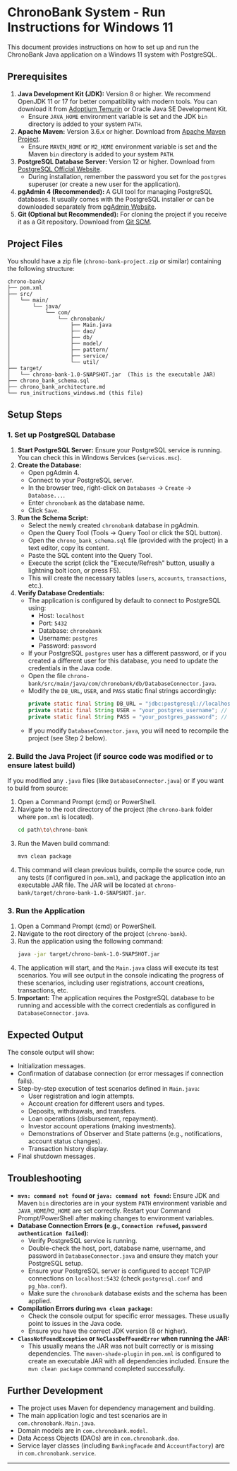 # ChronoBank System - Run Instructions for Windows 11

This document provides instructions on how to set up and run the ChronoBank Java application on a Windows 11 system with PostgreSQL.

## Prerequisites

1.  **Java Development Kit (JDK):** Version 8 or higher. We recommend OpenJDK 11 or 17 for better compatibility with modern tools. You can download it from [Adoptium Temurin](https://adoptium.net/) or Oracle Java SE Development Kit.
    *   Ensure `JAVA_HOME` environment variable is set and the JDK `bin` directory is added to your system `PATH`.
2.  **Apache Maven:** Version 3.6.x or higher. Download from [Apache Maven Project](https://maven.apache.org/download.cgi).
    *   Ensure `MAVEN_HOME` or `M2_HOME` environment variable is set and the Maven `bin` directory is added to your system `PATH`.
3.  **PostgreSQL Database Server:** Version 12 or higher. Download from [PostgreSQL Official Website](https://www.postgresql.org/download/).
    *   During installation, remember the password you set for the `postgres` superuser (or create a new user for the application).
4.  **pgAdmin 4 (Recommended):** A GUI tool for managing PostgreSQL databases. It usually comes with the PostgreSQL installer or can be downloaded separately from [pgAdmin Website](https://www.pgadmin.org/download/).
5.  **Git (Optional but Recommended):** For cloning the project if you receive it as a Git repository. Download from [Git SCM](https://git-scm.com/download/win).

## Project Files

You should have a zip file (`chrono-bank-project.zip` or similar) containing the following structure:

```
chrono-bank/
├── pom.xml
├── src/
│   └── main/
│       └── java/
│           └── com/
│               └── chronobank/
│                   ├── Main.java
│                   ├── dao/
│                   ├── db/
│                   ├── model/
│                   ├── pattern/
│                   ├── service/
│                   └── util/
├── target/
│   └── chrono-bank-1.0-SNAPSHOT.jar  (This is the executable JAR)
├── chrono_bank_schema.sql
├── chrono_bank_architecture.md
└── run_instructions_windows.md (this file)
```

## Setup Steps

### 1. Set up PostgreSQL Database

1.  **Start PostgreSQL Server:** Ensure your PostgreSQL service is running. You can check this in Windows Services (`services.msc`).
2.  **Create the Database:**
    *   Open pgAdmin 4.
    *   Connect to your PostgreSQL server.
    *   In the browser tree, right-click on `Databases` -> `Create` -> `Database...`.
    *   Enter `chronobank` as the database name.
    *   Click `Save`.
3.  **Run the Schema Script:**
    *   Select the newly created `chronobank` database in pgAdmin.
    *   Open the Query Tool (Tools -> Query Tool or click the SQL button).
    *   Open the `chrono_bank_schema.sql` file (provided with the project) in a text editor, copy its content.
    *   Paste the SQL content into the Query Tool.
    *   Execute the script (click the "Execute/Refresh" button, usually a lightning bolt icon, or press F5).
    *   This will create the necessary tables (`users`, `accounts`, `transactions`, etc.).
4.  **Verify Database Credentials:**
    *   The application is configured by default to connect to PostgreSQL using:
        *   Host: `localhost`
        *   Port: `5432`
        *   Database: `chronobank`
        *   Username: `postgres`
        *   Password: `password`
    *   If your PostgreSQL `postgres` user has a different password, or if you created a different user for this database, you need to update the credentials in the Java code.
    *   Open the file `chrono-bank/src/main/java/com/chronobank/db/DatabaseConnector.java`.
    *   Modify the `DB_URL`, `USER`, and `PASS` static final strings accordingly:
        ```java
        private static final String DB_URL = "jdbc:postgresql://localhost:5432/chronobank";
        private static final String USER = "your_postgres_username"; // e.g., postgres
        private static final String PASS = "your_postgres_password"; // The password you set
        ```
    *   If you modify `DatabaseConnector.java`, you will need to recompile the project (see Step 2 below).

### 2. Build the Java Project (if source code was modified or to ensure latest build)

If you modified any `.java` files (like `DatabaseConnector.java`) or if you want to build from source:

1.  Open a Command Prompt (cmd) or PowerShell.
2.  Navigate to the root directory of the project (the `chrono-bank` folder where `pom.xml` is located).
    ```bash
    cd path\to\chrono-bank
    ```
3.  Run the Maven build command:
    ```bash
    mvn clean package
    ```
4.  This command will clean previous builds, compile the source code, run any tests (if configured in `pom.xml`), and package the application into an executable JAR file. The JAR will be located at `chrono-bank/target/chrono-bank-1.0-SNAPSHOT.jar`.

### 3. Run the Application

1.  Open a Command Prompt (cmd) or PowerShell.
2.  Navigate to the root directory of the project (`chrono-bank`).
3.  Run the application using the following command:
    ```bash
    java -jar target/chrono-bank-1.0-SNAPSHOT.jar
    ```
4.  The application will start, and the `Main.java` class will execute its test scenarios. You will see output in the console indicating the progress of these scenarios, including user registrations, account creations, transactions, etc.
5.  **Important:** The application requires the PostgreSQL database to be running and accessible with the correct credentials as configured in `DatabaseConnector.java`.

## Expected Output

The console output will show:
*   Initialization messages.
*   Confirmation of database connection (or error messages if connection fails).
*   Step-by-step execution of test scenarios defined in `Main.java`:
    *   User registration and login attempts.
    *   Account creation for different users and types.
    *   Deposits, withdrawals, and transfers.
    *   Loan operations (disbursement, repayment).
    *   Investor account operations (making investments).
    *   Demonstrations of Observer and State patterns (e.g., notifications, account status changes).
    *   Transaction history display.
*   Final shutdown messages.

## Troubleshooting

*   **`mvn: command not found` or `java: command not found`:** Ensure JDK and Maven `bin` directories are in your system `PATH` environment variable and `JAVA_HOME`/`M2_HOME` are set correctly. Restart your Command Prompt/PowerShell after making changes to environment variables.
*   **Database Connection Errors (e.g., `Connection refused`, `password authentication failed`):**
    *   Verify PostgreSQL service is running.
    *   Double-check the host, port, database name, username, and password in `DatabaseConnector.java` and ensure they match your PostgreSQL setup.
    *   Ensure your PostgreSQL server is configured to accept TCP/IP connections on `localhost:5432` (check `postgresql.conf` and `pg_hba.conf`).
    *   Make sure the `chronobank` database exists and the schema has been applied.
*   **Compilation Errors during `mvn clean package`:**
    *   Check the console output for specific error messages. These usually point to issues in the Java code.
    *   Ensure you have the correct JDK version (8 or higher).
*   **`ClassNotFoundException` or `NoClassDefFoundError` when running the JAR:**
    *   This usually means the JAR was not built correctly or is missing dependencies. The `maven-shade-plugin` in `pom.xml` is configured to create an executable JAR with all dependencies included. Ensure the `mvn clean package` command completed successfully.

## Further Development

*   The project uses Maven for dependency management and building.
*   The main application logic and test scenarios are in `com.chronobank.Main.java`.
*   Domain models are in `com.chronobank.model`.
*   Data Access Objects (DAOs) are in `com.chronobank.dao`.
*   Service layer classes (including `BankingFacade` and `AccountFactory`) are in `com.chronobank.service`.

---
